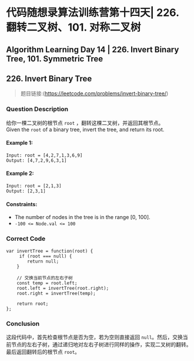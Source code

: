 # 代码随想录算法训练营第十四天| 226. 翻转二叉树、101. 对称二叉树
## Algorithm Learning Day 14 | 226. Invert Binary Tree, 101. Symmetric Tree

## 226. Invert Binary Tree
> 题目链接:(https://leetcode.com/problems/invert-binary-tree/)

### Question Description
给你一棵二叉树的根节点 `root` ，翻转这棵二叉树，并返回其根节点。<br>
Given the `root` of a binary tree, invert the tree, and return its root.

#### Example 1:
```
Input: root = [4,2,7,1,3,6,9]
Output: [4,7,2,9,6,3,1]
```
#### Example 2:
```
Input: root = [2,1,3]
Output: [2,3,1]
```
#### Constraints:
- The number of nodes in the tree is in the range [0, 100].
- `-100 <= Node.val <= 100`

### Correct Code
```
var invertTree = function(root) {
     if (root === null) {
        return null;
    }
    
    // 交换当前节点的左右子树
    const temp = root.left;
    root.left = invertTree(root.right);
    root.right = invertTree(temp);
    
    return root;
};
```

### Conclusion
这段代码中，首先检查根节点是否为空，若为空则直接返回 `null`。然后，交换当前节点的左右子树，通过递归地对左右子树进行同样的操作，实现二叉树的翻转。最后返回翻转后的根节点 `root`。
